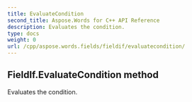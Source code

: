 ```yaml
---
title: EvaluateCondition
second_title: Aspose.Words for C++ API Reference
description: Evaluates the condition. 
type: docs
weight: 0
url: /cpp/aspose.words.fields/fieldif/evaluatecondition/
---
```

## FieldIf.EvaluateCondition method


Evaluates the condition.

